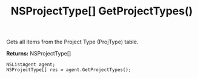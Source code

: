 ﻿---
uid: crmscript_ref_NSListAgent_GetProjectTypes
title: NSProjectType[] GetProjectTypes()
intellisense: NSListAgent.GetProjectTypes
keywords: NSListAgent, GetProjectTypes
so.topic: reference
---

Gets all items from the Project Type (ProjType) table.


**Returns:** NSProjectType[]

```crmscript
NSListAgent agent;
NSProjectType[] res = agent.GetProjectTypes();
```

